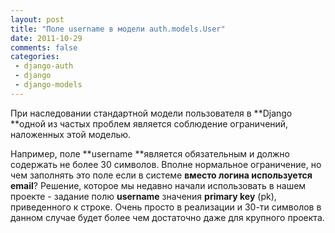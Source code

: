 ```yaml
---
layout: post
title: "Поле username в модели auth.models.User"
date: 2011-10-29
comments: false
categories:
 - django-auth
 - django
 - django-models
---
```



При наследовании стандартной модели пользователя в **Django **одной из частых проблем является соблюдение ограничений, наложенных этой моделью.

Например, поле **username **является обязательным и должно содержать не более 30 символов. Вполне нормальное ограничение, но чем заполнять это поле если в системе **вместо логина используется email**?
Решение, которое мы недавно начали использовать в нашем проекте - задание полю **username** значения **primary key** (pk), приведенного к строке. Очень просто в реализации и 30-ти символов в данном случае будет более чем достаточно даже для крупного проекта.

